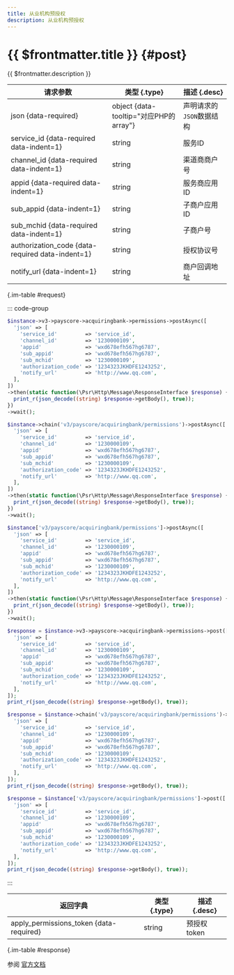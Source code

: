 ```yaml
---
title: 从业机构预授权
description: 从业机构预授权
---
```


# {{ $frontmatter.title }} {#post}

{{ $frontmatter.description }}

| 请求参数 | 类型 {.type} | 描述 {.desc}
| --- | --- | ---
| json {data-required} | object {data-tooltip="对应PHP的array"} | 声明请求的`JSON`数据结构
| service_id {data-required data-indent=1} | string | 服务ID
| channel_id {data-required data-indent=1} | string | 渠道商商户号
| appid {data-required data-indent=1} | string | 服务商应用ID
| sub_appid {data-indent=1} | string | 子商户应用ID
| sub_mchid {data-required data-indent=1} | string | 子商户号
| authorization_code {data-required data-indent=1} | string | 授权协议号
| notify_url {data-indent=1} | string | 商户回调地址

{.im-table #request}

::: code-group

```php [异步纯链式]
$instance->v3->payscore->acquiringbank->permissions->postAsync([
  'json' => [
    'service_id'         => 'service_id',
    'channel_id'         => '1230000109',
    'appid'              => 'wxd678efh567hg6787',
    'sub_appid'          => 'wxd678efh567hg6787',
    'sub_mchid'          => '1230000109',
    'authorization_code' => '1234323JKHDFE1243252',
    'notify_url'         => 'http://www.qq.com',
  ],
])
->then(static function(\Psr\Http\Message\ResponseInterface $response) {
  print_r(json_decode((string) $response->getBody(), true));
})
->wait();
```

```php [异步声明式]
$instance->chain('v3/payscore/acquiringbank/permissions')->postAsync([
  'json' => [
    'service_id'         => 'service_id',
    'channel_id'         => '1230000109',
    'appid'              => 'wxd678efh567hg6787',
    'sub_appid'          => 'wxd678efh567hg6787',
    'sub_mchid'          => '1230000109',
    'authorization_code' => '1234323JKHDFE1243252',
    'notify_url'         => 'http://www.qq.com',
  ],
])
->then(static function(\Psr\Http\Message\ResponseInterface $response) {
  print_r(json_decode((string) $response->getBody(), true));
})
->wait();
```

```php [异步属性式]
$instance['v3/payscore/acquiringbank/permissions']->postAsync([
  'json' => [
    'service_id'         => 'service_id',
    'channel_id'         => '1230000109',
    'appid'              => 'wxd678efh567hg6787',
    'sub_appid'          => 'wxd678efh567hg6787',
    'sub_mchid'          => '1230000109',
    'authorization_code' => '1234323JKHDFE1243252',
    'notify_url'         => 'http://www.qq.com',
  ],
])
->then(static function(\Psr\Http\Message\ResponseInterface $response) {
  print_r(json_decode((string) $response->getBody(), true));
})
->wait();
```

```php [同步纯链式]
$response = $instance->v3->payscore->acquiringbank->permissions->post([
  'json' => [
    'service_id'         => 'service_id',
    'channel_id'         => '1230000109',
    'appid'              => 'wxd678efh567hg6787',
    'sub_appid'          => 'wxd678efh567hg6787',
    'sub_mchid'          => '1230000109',
    'authorization_code' => '1234323JKHDFE1243252',
    'notify_url'         => 'http://www.qq.com',
  ],
]);
print_r(json_decode((string) $response->getBody(), true));
```

```php [同步声明式]
$response = $instance->chain('v3/payscore/acquiringbank/permissions')->post([
  'json' => [
    'service_id'         => 'service_id',
    'channel_id'         => '1230000109',
    'appid'              => 'wxd678efh567hg6787',
    'sub_appid'          => 'wxd678efh567hg6787',
    'sub_mchid'          => '1230000109',
    'authorization_code' => '1234323JKHDFE1243252',
    'notify_url'         => 'http://www.qq.com',
  ],
]);
print_r(json_decode((string) $response->getBody(), true));
```

```php [同步属性式]
$response = $instance['v3/payscore/acquiringbank/permissions']->post([
  'json' => [
    'service_id'         => 'service_id',
    'channel_id'         => '1230000109',
    'appid'              => 'wxd678efh567hg6787',
    'sub_appid'          => 'wxd678efh567hg6787',
    'sub_mchid'          => '1230000109',
    'authorization_code' => '1234323JKHDFE1243252',
    'notify_url'         => 'http://www.qq.com',
  ],
]);
print_r(json_decode((string) $response->getBody(), true));
```

:::

| 返回字典 | 类型 {.type} | 描述 {.desc}
| --- | --- | ---
| apply_permissions_token {data-required} | string | 预授权token

{.im-table #response}

参阅 [官方文档](https://pay.weixin.qq.com/doc/v3/partner/4012691489)
